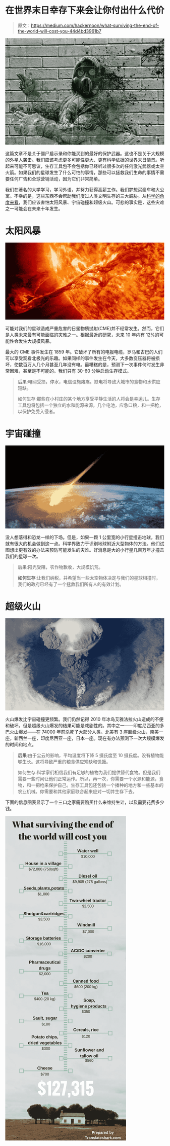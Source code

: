 # 在世界末日幸存下来会让你付出什么代价

> 原文：<https://medium.com/hackernoon/what-surviving-the-end-of-the-world-will-cost-you-44d4bd3961b7>

![](img/b05c3ccf273fa80c5336f069831995e0.png)

这篇文章不是关于僵尸启示录和你能买到的最好的保护武器。这也不是关于大规模的外星人袭击。我们应该考虑更多可能性更大、更有科学依据的世界末日情景。听起来可能不可思议，生存工具包不会包括你已经听过很多次的任何激光武器或太空火箭。如果我们的星球发生了什么可怕的事情，那些可以拯救我们生命的事情不需要任何广告和全球营销活动，因为它们非常简单。

我们在著名的大学学习，学习外语，并努力获得高薪工作。我们梦想买豪车和大公寓。不幸的是，这些东西不会帮助我们度过人类文明生存的三大威胁。从[科学的角度来看](http://www.sciencemag.org/news/2016/07/here-s-how-world-could-end-and-what-we-can-do-about-it)，我们应该害怕太阳风暴、宇宙碰撞和超级火山。可悲的事实是，这些灾难之一可能会在未来十年发生。

# 太阳风暴

![](img/a6c3293971006f8afcb979e230d28e0a.png)

可能对我们的星球造成严重危害的日冕物质抛射(CME)并不经常发生。然而，它们是人类未来最有可能面临的灾难之一。根据最近的研究，未来 10 年内有 12%的可能性会发生大规模风暴。

最大的 CME 事件发生在 1859 年。它破坏了所有的电报电缆，罗马和古巴的人们可以享受观看北极光的乐趣。如果同样的事件发生在今天，大多数变压器将被损坏，使数百万人几个月甚至几年没有电。最糟糕的是，预测下一次事件何时发生非常困难，甚至是不可能的。我们只有 30-60 分钟启动生存模式。

> 后果:电网受损，停水，电信设施瘫痪。缺电将导致大城市的食物和水供应短缺。
> 
> 如何生存:那些在小村庄的某个地方享受平静生活的人将会是幸运儿。生存工具包将包括一个独立的水和能源来源，几个电池，应急口粮，和一把枪，以保护免受入侵者。

# 宇宙碰撞

![](img/0f0e44aaca3b63f30f2cd5906310ac56.png)

没人想落得和恐龙一样的下场。但是，如果一颗 1 公里宽的小行星撞击地球，我们就有很大的机会做到这一点。科学界致力于识别地球附近大型物体的方法。他们试图想出更有效的办法来预防可能发生的灾难。好消息是大的小行星几百万年才撞击我们的星球一次。

> 后果:阳光受阻，农作物歉收，大规模饥荒。
> 
> **如何生存**:让我们纳税，并希望当一些太空物体决定与我们的星球相撞时，我们的政府已经有了一个拯救我们所有人的有效计划。

# 超级火山

![](img/d67e0888393f9bedd487837820dcc50d.png)

火山爆发比宇宙碰撞更频繁。我们仍然记得 2010 年冰岛艾雅法拉火山造成的不便和破坏。但是超级火山爆发的结果可能是戏剧性的。其中之一——印度尼西亚的多巴火山爆发——在 74000 年前杀死了大部分人类。北美有 3 座超级火山，南美一座，新西兰一座，印度尼西亚一座，日本一座。现在有办法预测下一次大规模爆发的时间和地点。

> **后果**:由于尘云的影响，平均温度将下降 5 摄氏度至 10 摄氏度。没有植物能够生长。这将导致严重的粮食供应短缺和饥饿。
> 
> 如何生存:科学家们相信我们有足够的植物为我们提供替代食物。但是我们需要一些时间让他们正常运作。所以，再一次，你需要一个水源和能源，食物，和一把枪来保护自己。生存工具包还包括一个播种的地方和一些基本的农业机械。你需要和其他家庭联合起来应对一切并生存下去。

下面的信息图表显示了一个三口之家需要购买什么来维持生计，以及需要花费多少钱。

![](img/482dacee4fcd3b92cef22edbcd1bf53e.png)